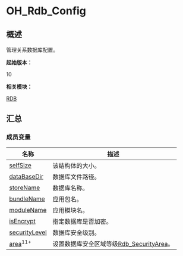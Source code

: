 # OH_Rdb_Config


## 概述

管理关系数据库配置。

**起始版本：**

10

**相关模块：**

[RDB](_r_d_b.md)


## 汇总


### 成员变量

| 名称 | 描述 |
| -------- | -------- |
| [selfSize](_r_d_b.md#selfsize) | 该结构体的大小。 |
| [dataBaseDir](_r_d_b.md#databasedir) | 数据库文件路径。 |
| [storeName](_r_d_b.md#storename) | 数据库名称。 |
| [bundleName](_r_d_b.md#bundlename) | 应用包名。 |
| [moduleName](_r_d_b.md#modulename) | 应用模块名。 |
| [isEncrypt](_r_d_b.md#isencrypt) | 指定数据库是否加密。 |
| [securityLevel](_r_d_b.md#securitylevel) | 数据库安全级别。 |
| [area](_r_d_b.md#area)<sup>11+</sup> | 设置数据库安全区域等级[Rdb_SecurityArea](_r_d_b.md#rdb_securityarea)。 |